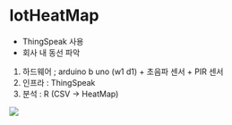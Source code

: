# IotHeatMap
- ThingSpeak 사용
- 회사 내 동선 파악 


1. 하드웨어 ;  arduino b uno (w1 d1) + 초음파 센서 + PIR 센서
2. 인프라 : ThingSpeak
3. 분석 : R (CSV -> HeatMap)



<img src = "IotProject/visual_r/heatmap.png"></img>

